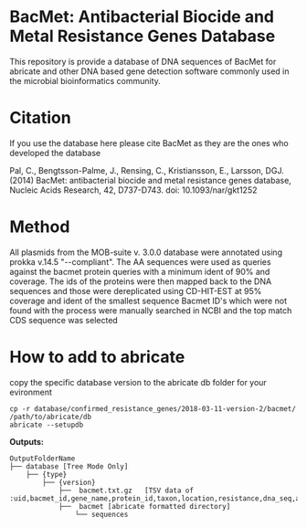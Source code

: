 # BacMet: Antibacterial Biocide and Metal Resistance Genes Database

This repository is provide a database of DNA sequences of BacMet for abricate and other DNA based gene detection software commonly used in the microbial bioinformatics community.

# Citation
If you use the database here please cite BacMet as they are the ones who developed the database

Pal, C., Bengtsson-Palme, J., Rensing, C., Kristiansson, E., Larsson, DGJ. (2014) BacMet: antibacterial biocide and metal resistance genes database, Nucleic Acids Research, 42, D737-D743. doi: 10.1093/nar/gkt1252


# Method
All plasmids from the MOB-suite v. 3.0.0 database were annotated using prokka v.14.5 "--compliant".
The AA sequences were used as queries against the bacmet  protein queries with a minimum ident of 90% and coverage.
The ids of the proteins were then mapped back to the DNA sequences and those were dereplicated using CD-HIT-EST at 95% coverage and ident of the smallest sequence
Bacmet ID's which were not found with the process were manually searched in NCBI and the top match CDS sequence was selected

# How to add to abricate
copy the specific database version to the abricate db folder for your evironment
```
cp -r database/confirmed_resistance_genes/2018-03-11-version-2/bacmet/ /path/to/abricate/db     
abricate --setupdb
```


**Outputs:**

```
OutputFolderName
├── database [Tree Mode Only]
	├── {type}
		├── {version}
			├──  bacmet.txt.gz   [TSV data of :uid,bacmet_id,gene_name,protein_id,taxon,location,resistance,dna_seq,aa_seq]
			├──	 bacmet [abricate formatted directory]
				└── sequences
```